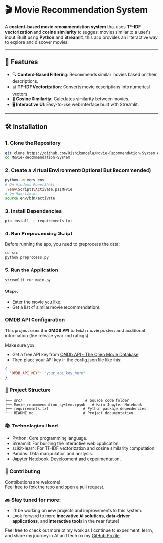 # 🎬 Movie Recommendation System

A **content-based movie recommendation system** that uses **TF-IDF vectorization** and **cosine similarity** to suggest movies similar to a user's input. Built using **Python** and **Streamlit**, this app provides an interactive way to explore and discover movies.

---

## 📌 Features

- 🔍 **Content-Based Filtering**: Recommends similar movies based on their descriptions.
- 📊 **TF-IDF Vectorization**: Converts movie descriptions into numerical vectors.
- 📐 **Cosine Similarity**: Calculates similarity between movies.
- 🖥️ **Interactive UI**: Easy-to-use web interface built with Streamlit.

---

## 🛠️ Installation

### 1. Clone the Repository

```bash
git clone https://github.com/Rishibundela/Movie-Recommendation-System.git
cd Movie-Recommendation-System
```
### 2. Create a virtual Environment(Optional But Recommended)

```bash
python -m venv env
# On Windows PowerShell
.\env\Scripts\Activate.ps1Movie 
# On Mac/Linux
source env/bin/activate
```
### 3. Install Dependencies

```bash
pip install -r requirements.txt
```
### 4. Run Preprocessing Script

Before running the app, you need to preprocess the data:
```bash
cd src
python preprocess.py
```
### 5. Run the Application
```bash
streamlit run main.py
```
#### Steps:
- Enter the movie you like.
- Get a list of similar movie recommendations

### OMDB API Configuration
This project uses the **OMDB API** to fetch movie posters and additional information (like release year and ratings).

Make sure you:<br>
- Get a free API key from <a href=http://www.omdbapi.com/apikey.aspx>OMDb API - The Open Movie Database</a> <br>
- Then place your API key in the config.json file like this:<br>
```json
{
  "OMDB_API_KEY": "your_api_key_here"
}
```
### 📁 Project Structure
```
├── src/                             # Source code folder
├── Movie_recommendation_system.ipynb   # Main Jupyter Notebook
├── requirements.txt                # Python package dependencies
└── README.md                       # Project documentation
```
### 📚 Technologies Used

- Python: Core programming language.
- Streamlit: For building the interactive web application.
- scikit-learn: For TF-IDF vectorization and cosine similarity computation.
- Pandas: Data manipulation and analysis.
- Jupyter Notebook: Development and experimentation.

### 🤝 Contributing
Contributions are welcome! <br>
Feel free to fork the repo and open a pull request.

### 🔜 Stay tuned for more:
- I'll be working on new projects and improvements to this system.
- Look forward to more **innovative AI solutions**, **data-driven applications**, and **interactive tools** in the near future!

Feel free to check out more of my work as I continue to experiment, learn, and share my journey in AI and tech on my [GitHub Profile](https://github.com/Rishibundela).
